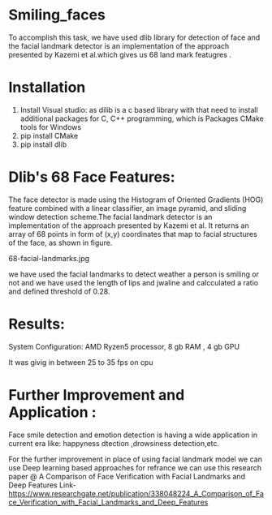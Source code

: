 # Smiling_faces
 
 To accomplish this task, we have used dlib library for detection of face and the facial landmark detector is an implementation of the approach presented by Kazemi et al.which gives us 68 land mark featugres .

 # Installation
 1. Install Visual studio: as dilib is a c based library with that need to install additional packages for C, C++ programming, which is Packages CMake tools for Windows
 2. pip install CMake
 3. pip install dlib


 # Dlib's 68 Face Features:
 The face detector is made using the Histogram of Oriented Gradients (HOG) feature combined with a linear classifier, an image pyramid, and sliding window detection scheme.The facial landmark detector is an implementation of the approach presented by Kazemi et al. It returns an array of 68 points in form of (x,y) coordinates that map to facial structures of the face, as shown in figure.

 68-facial-landmarks.jpg

 we have used the facial landmarks to detect weather a person is smiling or not and we have used the length of lips and jwaline and calcculated a ratio and defined threshold of 0.28.


 # Results:
System Configuration: AMD Ryzen5 processor, 8 gb RAM , 4 gb GPU

It was givig in between 25 to 35 fps on cpu



# Further Improvement and Application :

Face smile detection and emotion detection is having a wide application in current era like: happyness dtection ,drowsiness detection,etc.

For the further improvement in place of using facial landmark model we can use Deep learning based approaches for refrance we can use this research paper 
@ A Comparison of Face Verification with Facial Landmarks and Deep Features
Link- https://www.researchgate.net/publication/338048224_A_Comparison_of_Face_Verification_with_Facial_Landmarks_and_Deep_Features